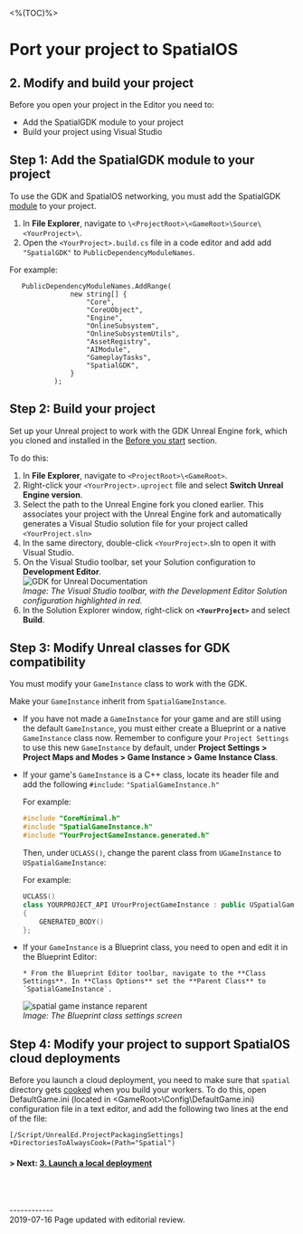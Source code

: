 <%(TOC)%>

# Port your project to SpatialOS

## 2. Modify and build your project

Before you open your project in the Editor you need to: 

* Add the SpatialGDK module to your project
* Build your project using Visual Studio

<!--- **Note:**  If you built the Unreal Engine fork manually, you must clone and set up the GDK plugin by following the [manual GDK installation instructions]({{urlRoot}}/content/manual-engine-build#installing-the-spatialos-gdk-for-unreal) before you follow the rest of this guide.</br> --->

## Step 1: Add the SpatialGDK module to your project

To use the GDK and SpatialOS networking, you must add the SpatialGDK [module](https://docs.unrealengine.com/en-US/Programming/UnrealBuildSystem/ModuleFiles/index.html) to your project.

1. In **File Explorer**, navigate to `\<ProjectRoot>\<GameRoot>\Source\<YourProject>\`.
1. Open the `<YourProject>.build.cs` file in a code editor and add add `"SpatialGDK"` to `PublicDependencyModuleNames`.

For example:  

```
   PublicDependencyModuleNames.AddRange(
               new string[] {
                   "Core",
                   "CoreUObject",
                   "Engine",
                   "OnlineSubsystem",
                   "OnlineSubsystemUtils",
                   "AssetRegistry",
                   "AIModule",
                   "GameplayTasks",
                   "SpatialGDK",
               }
           );
```

## Step 2: Build your project

Set up your Unreal project to work with the GDK Unreal Engine fork, which you cloned and installed in the [Before you start]({{urlRoot}}/content/tutorials/tutorial-porting-guide#before-you-start) section. 

To do this:

1. In **File Explorer**, navigate to `<ProjectRoot>\<GameRoot>`.
1. Right-click your `<YourProject>.uproject` file and select **Switch Unreal Engine version**.
1. Select the path to the Unreal Engine fork you cloned earlier. This associates your project with the Unreal Engine fork and automatically generates a Visual Studio solution file for your project called `<YourProject.sln>`
1. In the same directory, double-click `<YourProject>`.sln to open it with Visual Studio.
1. On the Visual Studio toolbar, set your Solution configuration to **Development Editor**. <br/>
![GDK for Unreal Documentation]({{assetRoot}}assets/porting-guide/porting-solution-config.png)<br/>
 _Image: The Visual Studio toolbar, with the Development Editor Solution configuration highlighted in red._
1. In the Solution Explorer window, right-click on **`<YourProject>`** and select **Build**.

## Step 3: Modify Unreal classes for GDK compatibility

You must modify your `GameInstance` class to work with the GDK.  

Make your `GameInstance` inherit from `SpatialGameInstance`.  <br/>

* If you have not made a `GameInstance` for your game and are still using the default `GameInstance`, you must either create a Blueprint or a native `GameInstance` class now. Remember to configure your `Project Settings` to use this new `GameInstance` by default, under **Project Settings > Project Maps and Modes > Game Instance > Game Instance Class**. <br/>

* If your game's `GameInstance` is a C++ class, locate its header file and add the following `#include`:
  `"SpatialGameInstance.h"`

  For example:

  ```cpp
  #include "CoreMinimal.h"
  #include "SpatialGameInstance.h"
  #include "YourProjectGameInstance.generated.h"
  ```

  Then, under `UCLASS()`, change the parent class from `UGameInstance` to `USpatialGameInstance`:

  For example:  

  ```cpp
  UCLASS()
  class YOURPROJECT_API UYourProjectGameInstance : public USpatialGameInstance
  {
      GENERATED_BODY()
  };
  ```

- If your `GameInstance` is a Blueprint class, you need to open and edit it in the Blueprint Editor: 

      * From the Blueprint Editor toolbar, navigate to the **Class Settings**. In **Class Options** set the **Parent Class** to `SpatialGameInstance`.

  ![spatial game instance reparent]({{assetRoot}}assets/porting-guide/spatial-game-instance-reparent.png)<br/>
    _Image: The Blueprint class settings screen_<br/>
    
## Step 4: Modify your project to support SpatialOS cloud deployments
Before you launch a cloud deployment, you need to make sure that `spatial` directory gets [cooked](https://docs.unrealengine.com/en-US/Engine/Deployment/Cooking) when you build your workers. To do this, open DefaultGame.ini (located in <ProjectRoot>\<GameRoot>\Config\DefaultGame.ini) configuration file in a text editor, and add the following two lines at the end of the file:

```
[/Script/UnrealEd.ProjectPackagingSettings]
+DirectoriesToAlwaysCook=(Path="Spatial")
```

  
 #### **> Next:** [3. Launch a local deployment]({{urlRoot}}/content/tutorials/porting-guide/tutorial-portingguide-deployment)
 
  
<br/>

<br/>------------<br/>2019-07-16 Page updated with editorial review.<br/>


